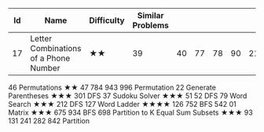 
Id |	Name	| Difficulty |	Similar Problems	|	    |     |    |    ||					|Comments
--- |  ---  |     ---    |       ---          | --- | --- | ---| ---|---| ---| ---
17	|Letter Combinations of a Phone Number|	★★|	39|	40	|77|	78	|90	|216	|	Combination
46	Permutations	★★	47	784	943	996				Permutation
22	Generate Parentheses	★★★	301							DFS
37	Sudoku Solver	★★★	51	52						DFS
79	Word Search	★★★	212							DFS
127	Word Ladder	★★★★	126	752						BFS
542	01 Matrix	★★★	675	934						BFS
698	Partition to K Equal Sum Subsets	★★★	93	131	241	282	842			Partition
